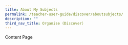 ```yaml
---
title: About My Subjects
permalink: /teacher-user-guide/discover/aboutsubjects/
description: ""
third_nav_title: Organise (Discover)
---
```

Content Page